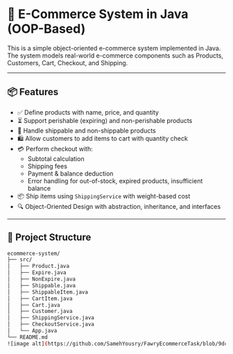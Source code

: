 # 🛒 E-Commerce System in Java (OOP-Based)

This is a simple object-oriented e-commerce system implemented in Java.  
The system models real-world e-commerce components such as Products, Customers, Cart, Checkout, and Shipping.

---

## 📦 Features

- ✅ Define products with name, price, and quantity
- ⏳ Support perishable (expiring) and non-perishable products
- 🚚 Handle shippable and non-shippable products
- 🛍️ Allow customers to add items to cart with quantity check
- 💳 Perform checkout with:
  - Subtotal calculation
  - Shipping fees
  - Payment & balance deduction
  - Error handling for out-of-stock, expired products, insufficient balance
- 📦 Ship items using `ShippingService` with weight-based cost
- 🔍 Object-Oriented Design with abstraction, inheritance, and interfaces

---

## 📁 Project Structure

```bash
ecommerce-system/
├── src/
│   ├── Product.java
│   ├── Expire.java
│   ├── NonExpire.java
│   ├── Shippable.java
│   ├── ShippableItem.java
│   ├── CartItem.java
│   ├── Cart.java
│   ├── Customer.java
│   ├── ShippingService.java
│   ├── CheckoutService.java
│   └── App.java
└── README.md
![image alt](https://github.com/SamehYousry/FawryEcommerceTask/blob/9dcd58c53c37d50de567bf67b013794fc8b709da/uml.png)
